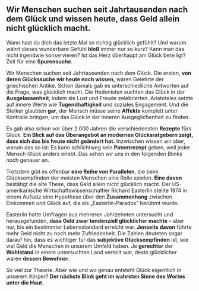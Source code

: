 ## Wir Menschen suchen seit Jahrtausenden nach dem Glück und wissen heute, dass Geld allein nicht glücklich macht.

Wann hast du dich das letzte Mal so richtig glücklich gefühlt? Und warum währt dieses wunderbare Gefühl **bloß** immer nur so kurz? Kann man das nicht irgendwie konservieren? Ist das Herz überhaupt am Glück beteiligt? Zeit für eine **Spurensuche**.

Wir Menschen suchen seit Jahrtausenden nach dem Glück. Die ersten, **von deren Glückssuche wir heute noch wissen,** waren Gelehrte der griechischen Antike. Schon damals gab es unterschiedliche Antworten auf die Frage, was glücklich macht. Die Hedonisten suchten das Glück in der **Ausgelassenheit**, indem sie Lust und Freude zelebrierten. Aristoteles setzte auf innere Werte wie **Tugendhaftigkeit** und soziales Engagement. Und die Stoiker glaubten **gar**, der Mensch müsse seine **Affekte** komplett unter Kontrolle bringen, um das Glück in der inneren Ausgeglichenheit zu finden.

Es gab also schon vor über 2.000 Jahren die verschiedensten **Rezepte** fürs Glück. **Ein Blick auf das Überangebot an modernen Glücksratgebern zeigt, dass sich das bis heute nicht geändert hat.** Inzwischen wissen wir aber, warum das so ist: Es kann schlichtweg kein **Patentrezept** geben, weil jeder Mensch Glück anders erlebt. Das sehen wir uns in den folgenden Blinks noch genauer an.

Trotzdem gibt es offenbar **eine Reihe von Parallelen**, die beim Glücksempfinden der meisten Menschen eine Rolle spielen. **Eine davon** bestätigt die alte These, dass Geld allein nicht glücklich macht. Der US-amerikanische Wirtschaftswissenschaftler Richard Easterlin stellte 1974 in einem Aufsatz eine Hypothese über den **Zusammenhang** zwischen Einkommen und Glück auf, die als „Easterlin-Paradox“ berühmt wurde.

Easterlin hatte Umfragen aus mehreren Jahrzehnten untersucht und herausgefunden, **dass Geld zwar tendenziell glücklicher machte** – aber nur, bis ein bestimmter Lebensstandard erreicht war. **Jenseits davon** führte mehr Geld nicht zu noch mehr Zufriedenheit. Die Zahlen deuteten sogar darauf hin, dass es wichtiger für das **subjektive Glücksempfinden** ist, wie viel Geld die Menschen in unserem Umfeld haben. Je **gerechter** der **Wohlstand** in einem untersuchten Land verteilt war, desto glücklicher waren **dessen Bewohner**.

So viel zur Theorie. Aber wie und wo genau entsteht Glück eigentlich in unserem Körper? **Der nächste Blink geht im wahrsten Sinne des Wortes unter die Haut.**
